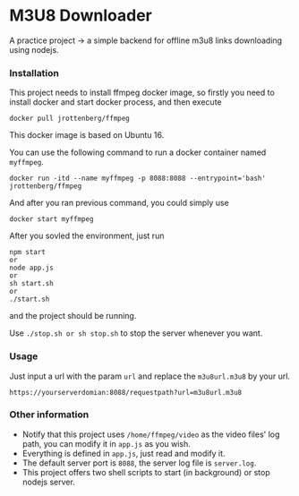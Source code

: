 # M3U8 Downloader
A practice project -> a simple backend for offline m3u8 links downloading using nodejs.

### Installation
This project needs to install ffmpeg docker image, so firstly you need to install docker and start docker process, and then execute
```
docker pull jrottenberg/ffmpeg
```
This docker image is based on Ubuntu 16.

You can use the following command to run a docker container named `myffmpeg`.
```
docker run -itd --name myffmpeg -p 8088:8088 --entrypoint='bash' jrottenberg/ffmpeg
```
And after you ran previous command, you could simply use
```
docker start myffmpeg
```

After you sovled the environment, just run
```
npm start
or
node app.js
or
sh start.sh
or
./start.sh
```
and the project should be running.

Use `./stop.sh or sh stop.sh` to stop the server whenever you want.

### Usage
Just input a url with the param `url` and replace the `m3u8url.m3u8` by your url.
```
https://yourserverdomian:8088/requestpath?url=m3u8url.m3u8
```

### Other information
- Notify that this project uses `/home/ffmpeg/video` as the video files' log path, you can modify it in `app.js` as you wish.
- Everything is defined in `app.js`, just read and modify it.
- The default server port is `8088`, the server log file is `server.log`.
- This project offers two shell scripts to start (in background) or stop nodejs server.
